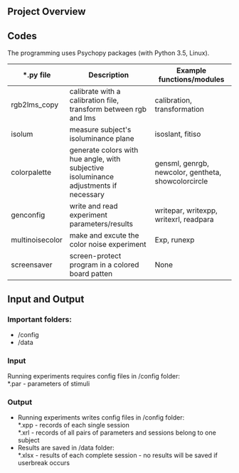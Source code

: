 ## Project Overview


## Codes
The programming uses Psychopy packages (with Python 3.5, Linux).

| *.py file | Description | Example functions/modules |
| --- | --- | --- |
| rgb2lms_copy | calibrate with a calibration file, transform between rgb and lms | calibration, transformation |
| isolum | measure subject's isoluminance plane | isoslant, fitiso |
| colorpalette | generate colors with hue angle, with subjective isoluminance adjustments if necessary | gensml, genrgb, newcolor, gentheta, showcolorcircle|
| genconfig | write and read experiment parameters/results | writepar, writexpp, writexrl, readpara
| multinoisecolor | make and excute the color noise experiment | Exp, runexp |
| screensaver | screen-protect program in a colored board patten | None |

 
## Input and Output
### Important folders:
- /config
- /data
### Input
Running experiments requires config files in /config folder:    
    *.par - parameters of stimuli
    
### Output
- Running experiments writes config files in /config folder:    
    *.xpp - records of each single session    
    *.xrl - records of all pairs of parameters and sessions belong to one subject    
- Results are saved in /data folder:    
    *.xlsx - results of each complete session - no results will be saved if userbreak occurs    
